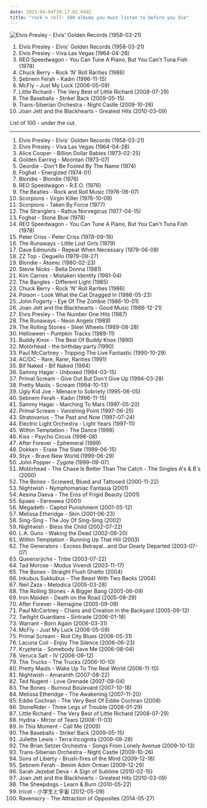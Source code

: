 ```yaml
---
date: 2021-04-04T10:17:02.049Z
title: "rock n roll: 100 albums you must listen to before you die"
---
```

![Elvis Presley - Elvis&#39; Golden Records (1958-03-21)](http://coverartarchive.org/release/600f025a-bca9-4645-92ea-d15c89044f57/7983311687-500.jpg "Elvis Presley - Elvis' Golden Records (1958-03-21)")
<ol class="albums">
<li data-cover="http://coverartarchive.org/release/600f025a-bca9-4645-92ea-d15c89044f57/7983311687-500.jpg" data-tags="rock n roll, rock" role="button">Elvis Presley - Elvis' Golden Records (1958-03-21)</li>
<li data-cover="http://coverartarchive.org/release/1697c288-fc02-4f69-adc0-a620ed877124/21286054887-500.jpg" data-tags="classic rock, rock n roll" role="button">Elvis Presley - Viva Las Vegas (1964-04-28)</li>
<li data-cover="http://coverartarchive.org/release/e09a65ef-48db-42bc-8b86-b02e8a26bca6/14927972078-500.jpg" data-tags="rock, rock n roll, 1970s, sound city records, sound city, largefish" role="button">REO Speedwagon - You Can Tune A Piano, But You Can't Tuna Fish (1978)</li>
<li data-cover="http://coverartarchive.org/release/677b08b3-93ba-43c1-aa67-390c1647fa04/8018278557-500.jpg" data-tags="60s, energetic, summer, literate, oldies, cheerful, irreverent, organic, confident, freewheeling, raucous, fun, 50s, rock n roll, road trip, playful, reunion, chuck, rollicking, celebratory, witty, joyous, humorous, rowdy, swaggering, tgif, boisterous, rambunctious, bravado, icmusick, rockaroundthebunker" role="button">Chuck Berry - Rock 'N' Roll Rarities (1986)</li>
<li data-cover="http://coverartarchive.org/release/d44ae919-ecca-4587-b460-97c2f1c9042d/10187158587-500.jpg" data-tags="rock, rock n roll, turkish rock, debut, benimmm, s ferah" role="button">Şebnem Ferah - Kadın (1996-11-15)</li>
<li data-cover="http://coverartarchive.org/release/261d9f29-1c1f-47c1-a631-6e213b74a084/28025741649-500.jpg" data-tags="rock, pop rock, mcfly" role="button">McFly - Just My Luck (2006-05-09)</li>
<li data-cover="http://coverartarchive.org/release/5c8ef638-05f2-4ddc-bc29-9bfafd347c8e/6976086799-500.jpg" data-tags="oldies, rnb, 50's, rock n roll, little richard, rockin party" role="button">Little Richard - The Very Best of Little Richard (2008-07-29)</li>
<li data-cover="http://coverartarchive.org/release/1ee17f89-66f8-3ce2-8b11-68e088f988bd/6791775045-500.jpg" data-tags="rock n roll" role="button">The Baseballs - Strike! Back (2009-05-15)</li>
<li data-cover="http://coverartarchive.org/release/bc54b301-80ca-442f-9d06-f9e1ddad0a67/27649916153-500.jpg" data-tags="progressive metal, rock n roll, symphonic metal, neoclassical metal, neo-classical metal, 2009 albums, neoclassic metal, neo-classic metal" role="button">Trans-Siberian Orchestra - Night Castle (2009-10-26)</li>
<li data-cover="https://via.placeholder.com/450" data-tags="compilation, rock n roll, greatest hits" role="button">Joan Jett and the Blackhearts - Greatest Hits (2010-03-09)</li>
</ol>
List of 100 - under the cut.
<!-- more -->

_________________

<ol class="albums">
<li data-cover="http://coverartarchive.org/release/600f025a-bca9-4645-92ea-d15c89044f57/7983311687-500.jpg" data-tags="rock n roll, rock" role="button">
Elvis Presley - Elvis' Golden Records (1958-03-21)
</li>
<li data-cover="http://coverartarchive.org/release/1697c288-fc02-4f69-adc0-a620ed877124/21286054887-500.jpg" data-tags="classic rock, rock n roll" role="button">
Elvis Presley - Viva Las Vegas (1964-04-28)
</li>
<li data-cover="https://via.placeholder.com/450" data-tags="hard rock, classic rock" role="button">
Alice Cooper - Billion Dollar Babies (1973-02-25)
</li>
<li data-cover="http://coverartarchive.org/release/b83007d0-41c5-4dfb-8697-acb627833241/11886415980-500.jpg" data-tags="classic rock, 70s, hard rock, golden earring" role="button">
Golden Earring - Moontan (1973-07)
</li>
<li data-cover="https://img.discogs.com/k-qbtTshCYx8OlndMQAWXAXnps4=/fit-in/572x566/filters:strip_icc():format(jpeg):mode_rgb():quality(90)/discogs-images/R-9030751-1473579860-7723.jpeg.jpg" data-tags="hard rock, top, glam rock, rock n roll, albums to listen to" role="button">
Geordie - Don't Be Fooled By The Name (1974)
</li>
<li data-cover="https://via.placeholder.com/450" data-tags="hard rock, rock n roll, musicalmessradio" role="button">
Foghat - Energized (1974-01)
</li>
<li data-cover="https://img.discogs.com/TTbl36u_Wg-E_n456nlMIIH-IZk=/fit-in/539x524/filters:strip_icc():format(jpeg):mode_rgb():quality(90)/discogs-images/R-5206907-1387464553-4020.jpeg.jpg" data-tags="new wave, female vocalists" role="button">
Blondie - Blondie (1976)
</li>
<li data-cover="http://coverartarchive.org/release/014f0775-9dd6-4c37-b361-79b9e7c7d4b5/4160598680-500.jpg" data-tags="classic rock, 70s, rock n roll, vietnam, speedwagon" role="button">
REO Speedwagon - R.E.O. (1976)
</li>
<li data-cover="https://via.placeholder.com/450" data-tags="classic rock, rock n roll" role="button">
The Beatles - Rock and Roll Music (1976-06-07)
</li>
<li data-cover="https://img.discogs.com/D40FISdgI3BG--38YCXytwk7NOg=/fit-in/600x604/filters:strip_icc():format(jpeg):mode_rgb():quality(90)/discogs-images/R-2625315-1390604615-3811.jpeg.jpg" data-tags="hard rock" role="button">
Scorpions - Virgin Killer (1976-10-09)
</li>
<li data-cover="http://coverartarchive.org/release/ab88edf0-7b79-443e-a5ac-b975d54b7a02/22807867217-500.jpg" data-tags="hard rock" role="button">
Scorpions - Taken By Force (1977)
</li>
<li data-cover="https://img.discogs.com/HaOHwRCnHNHC9PNCmx3ibWaOTg0=/fit-in/600x510/filters:strip_icc():format(jpeg):mode_rgb():quality(90)/discogs-images/R-11300249-1513723454-2350.jpeg.jpg" data-tags="punk" role="button">
The Stranglers - Rattus Norvegicus (1977-04-15)
</li>
<li data-cover="http://coverartarchive.org/release/33c972a4-232f-4c0e-8282-f7c9bae20b00/14997322716-500.jpg" data-tags="hard rock, blues rock, rock n roll, musicalmessradio" role="button">
Foghat - Stone Blue (1978)
</li>
<li data-cover="http://coverartarchive.org/release/e09a65ef-48db-42bc-8b86-b02e8a26bca6/14927972078-500.jpg" data-tags="rock, rock n roll, 1970s, sound city records, sound city, largefish" role="button">
REO Speedwagon - You Can Tune A Piano, But You Can't Tuna Fish (1978)
</li>
<li data-cover="http://coverartarchive.org/release/d8ebfc01-5126-454b-ab6b-cfb3cbf0018d/4535198958-500.jpg" data-tags="jazz, rock, rock n roll, kiss, crates of vinyl, david, scott, crass commercialism, moyer" role="button">
Peter Criss - Peter Criss (1978-09-18)
</li>
<li data-cover="http://coverartarchive.org/release/a07e07ac-8145-4690-af23-63eeaf170490/26473241724-500.jpg" data-tags="rock n roll" role="button">
The Runaways - Little Lost Girls (1979)
</li>
<li data-cover="http://coverartarchive.org/release/995606a7-3646-43a6-8e5b-0f662d0bffdb/27683792112-500.jpg" data-tags="rockabilly, rock, new wave, blues, energetic, summer, passionate, cheerful, freewheeling, raucous, fun, rock n roll, warm, roots rock, drinking, road trip, partying, library, pub rock, rebellious, rollicking, humorous, rowdy, swaggering, lively, guys night out, hanging out, bravado" role="button">
Dave Edmunds - Repeat When Necessary (1979-06-08)
</li>
<li data-cover="http://coverartarchive.org/release/0dffb4d4-65ad-3d78-a2ba-42af482f1535/28016827422-500.jpg" data-tags="blues rock, zz top" role="button">
ZZ Top - Deguello (1979-08-27)
</li>
<li data-cover="http://coverartarchive.org/release/b845b909-940a-46e6-9814-475c0727edf6/18584359174-500.jpg" data-tags="rock n roll, clem burke drums" role="button">
Blondie - Atomic (1980-02-23)
</li>
<li data-cover="https://img.discogs.com/Xe9PxeWYe7CwrSJWB2yfKCHTkzI=/fit-in/600x600/filters:strip_icc():format(jpeg):mode_rgb():quality(90)/discogs-images/R-9873693-1487752311-5108.jpeg.jpg" data-tags="fleetwood mac, classic rock, stevie nicks, rock, 80s, christine mcvie" role="button">
Stevie Nicks - Bella Donna (1981)
</li>
<li data-cover="http://coverartarchive.org/release/2e3ad57d-da42-489f-8032-8b4b2b63478b/24154851314-500.jpg" data-tags="80s" role="button">
Kim Carnes - Mistaken Identity (1981-04)
</li>
<li data-cover="http://coverartarchive.org/release/f959ed4c-4e26-4b0e-ad1f-54988e789afc/17950658616-500.jpg" data-tags="80s, pop" role="button">
The Bangles - Different Light (1985)
</li>
<li data-cover="http://coverartarchive.org/release/677b08b3-93ba-43c1-aa67-390c1647fa04/8018278557-500.jpg" data-tags="60s, energetic, summer, literate, oldies, cheerful, irreverent, organic, confident, freewheeling, raucous, fun, 50s, rock n roll, road trip, playful, reunion, chuck, rollicking, celebratory, witty, joyous, humorous, rowdy, swaggering, tgif, boisterous, rambunctious, bravado, icmusick, rockaroundthebunker" role="button">
Chuck Berry - Rock 'N' Roll Rarities (1986)
</li>
<li data-cover="https://img.discogs.com/usA5WKVSDws5YsiVjoglAu1X5tM=/fit-in/600x600/filters:strip_icc():format(jpeg):mode_rgb():quality(90)/discogs-images/R-1254838-1390848588-3538.jpeg.jpg" data-tags="hair metal, glam metal" role="button">
Poison - Look What the Cat Dragged In (1986-05-23)
</li>
<li data-cover="http://coverartarchive.org/release/4790e53a-9513-4ec1-bf65-cccd59f03a5a/15159064927-500.jpg" data-tags="rock, country, blues, rock n roll, swamp, killforpeace" role="button">
John Fogerty - Eye Of The Zombie (1986-10-01)
</li>
<li data-cover="http://coverartarchive.org/release/a718175a-d386-45b1-98fd-93ebd9c19f94/5802094500-500.jpg" data-tags="80s, rock n roll, 1980s, albums in my vinyl collection" role="button">
Joan Jett and the Blackhearts - Good Music (1986-12-21)
</li>
<li data-cover="http://coverartarchive.org/release/6067942f-9ead-4a3a-9d8f-c08a8eb8ec2d/16453627810-500.jpg" data-tags="elvis, oldies, rock 'n' roll, rock n roll, collected, the big three, e presley" role="button">
Elvis Presley - The Number One Hits (1987)
</li>
<li data-cover="http://coverartarchive.org/release/4bacc65d-3b4e-4199-9b38-c11fac31225c/12797368585-500.jpg" data-tags="rock n roll" role="button">
The Runaways - Neon Angels (1989)
</li>
<li data-cover="http://coverartarchive.org/release/6010bccd-d9a3-42ff-9283-9f9c997051b7/7848724755-500.jpg" data-tags="rock, 80s, classic rock" role="button">
The Rolling Stones - Steel Wheels (1989-08-28)
</li>
<li data-cover="http://coverartarchive.org/release/9d4751d3-fba5-4ac8-a484-55ac71945a6a/1282189058-500.jpg" data-tags="rock n roll, power metal" role="button">
Helloween - Pumpkin Tracks (1989-11)
</li>
<li data-cover="https://img.discogs.com/5lkWEUEaDUeLTGsUn3Kj-0nRxLE=/fit-in/600x598/filters:strip_icc():format(jpeg):mode_rgb():quality(90)/discogs-images/R-5954062-1407264262-4074.jpeg.jpg" data-tags="rockabilly, rock n roll" role="button">
Buddy Knox - The Best Of Buddy Knox (1990)
</li>
<li data-cover="http://coverartarchive.org/release/345ea0f6-de48-30b3-b00e-06814371627b/27453419175-500.jpg" data-tags="classic rock, heavy metal, rock, hard rock, rock n roll" role="button">
Motörhead - the birthday party (1990)
</li>
<li data-cover="http://coverartarchive.org/release/7cb504af-43bd-4316-9b66-cba81899e5bb/1887783064-500.jpg" data-tags="classic rock, pop, rock, british, singer-songwriter, pop rock, soft rock, adult contemporary, 90s, live, rock n roll, stonedbeat, lite rock, beatles cover song" role="button">
Paul McCartney - Tripping The Live Fantastic (1990-10-29)
</li>
<li data-cover="http://coverartarchive.org/release/e85525a1-dd0e-4052-8319-d0f275c9128f/1613387797-500.jpg" data-tags="classic rock, rock n roll, acdc" role="button">
AC/DC - Rare, Rarer, Rarities (1991)
</li>
<li data-cover="http://coverartarchive.org/release/680a55d7-6e42-4752-aab5-e1156cd49e7c/17603264825-500.jpg" data-tags="90s, rock n roll, bif naked" role="button">
Bif Naked - Bif Naked (1994)
</li>
<li data-cover="http://coverartarchive.org/release/97bca99c-3a3b-407c-ab9e-1d80d5ec0eb6/23075323111-500.jpg" data-tags="hard rock, rock n roll, sammy hagar" role="button">
Sammy Hagar - Unboxed (1994-03-15)
</li>
<li data-cover="http://coverartarchive.org/release/59955e78-0574-3415-8d23-c746a3503cd8/23760080924-500.jpg" data-tags="rock, 90s" role="button">
Primal Scream - Give Out But Don't Give Up (1994-03-28)
</li>
<li data-cover="https://img.discogs.com/OW3uP1UX5OIZwbYPj4JH-HSc2EQ=/fit-in/600x562/filters:strip_icc():format(jpeg):mode_rgb():quality(90)/discogs-images/R-7819359-1579647675-6058.jpeg.jpg" data-tags="heavy metal, hard rock, rock n roll, hardrock, aor melodios rock og metal og noe progressivt, nysgerrig" role="button">
Pretty Maids - Scream (1994-10-13)
</li>
<li data-cover="http://coverartarchive.org/release/74635d40-1cef-405d-af5e-515bd81c8987/24471768215-500.jpg" data-tags="heavy metal, rock, alternative, alternative rock, hard rock, rock n roll, 90's, whisky swamp and cigar smoke, garth richardson, dr b tags" role="button">
Ugly Kid Joe - Menace to Sobriety (1995-06-05)
</li>
<li data-cover="http://coverartarchive.org/release/d44ae919-ecca-4587-b460-97c2f1c9042d/10187158587-500.jpg" data-tags="rock, rock n roll, turkish rock, debut, benimmm, s ferah" role="button">
Şebnem Ferah - Kadın (1996-11-15)
</li>
<li data-cover="http://coverartarchive.org/release/522fb59e-c44d-453c-aacd-5e17637133f8/7014066028-500.jpg" data-tags="classic rock, heavy metal, rock, hard rock, album rock, arena rock, rock n roll, all about sammy" role="button">
Sammy Hagar - Marching To Mars (1997-05-20)
</li>
<li data-cover="http://coverartarchive.org/release/300da8a4-ae20-4c2e-9043-d2e467089e2f/27400793904-500.jpg" data-tags="electronic, alternative, 90s" role="button">
Primal Scream - Vanishing Point (1997-06-25)
</li>
<li data-cover="http://coverartarchive.org/release/a19ba24b-b93e-45a3-bc14-fc8288e1c449/2660149435-500.jpg" data-tags="rock n roll, symphonic metal, power metal, melodic metal, fantasy, lord of the rings, tolkien, lotr, middle-earth, stratovarius" role="button">
Stratovarius - The Past and Now (1997-07-24)
</li>
<li data-cover="https://via.placeholder.com/450" data-tags="classic rock, rock n roll" role="button">
Electric Light Orchestra - Light Years (1997-11)
</li>
<li data-cover="https://img.discogs.com/P5qhwKGVpnKQVtKgJZKzxHzBIUE=/fit-in/600x598/filters:strip_icc():format(jpeg):mode_rgb():quality(90)/discogs-images/R-7753234-1448067141-3556.jpeg.jpg" data-tags="gothic metal" role="button">
Within Temptation - The Dance (1998)
</li>
<li data-cover="https://via.placeholder.com/450" data-tags="hard rock" role="button">
Kiss - Psycho Circus (1998-08)
</li>
<li data-cover="http://coverartarchive.org/release/0272a72f-32ea-4622-bf4a-2c5a265e23cb/9407354496-500.jpg" data-tags="gothic metal, rock n roll" role="button">
After Forever - Ephemeral (1999)
</li>
<li data-cover="https://img.discogs.com/xRmTY7ltIw-zzySqPzUYYQ9p9Ko=/fit-in/600x589/filters:strip_icc():format(jpeg):mode_rgb():quality(90)/discogs-images/R-3747941-1470310082-2333.jpeg.jpg" data-tags="heavy metal, rock n roll, dokken, pop metal, general heavy metal, coal and steel and slate" role="button">
Dokken - Erase The Slate (1999-06-15)
</li>
<li data-cover="http://coverartarchive.org/release/518a2cc8-9ed9-42cc-98c4-938216a8bf67/15337814592-500.jpg" data-tags="rock, hard rock, progressive rock, album rock, arena rock, 90s, aor, prog-rock, rock n roll, favorite, melodic rock, 1990s, y2k prog, pomp rock" role="button">
Styx - Brave New World (1999-06-29)
</li>
<li data-cover="https://img.discogs.com/GxUTJjSeiCFrZcskK9vARbdGZMk=/fit-in/600x449/filters:strip_icc():format(jpeg):mode_rgb():quality(90)/discogs-images/R-2677124-1477554156-8175.jpeg.jpg" data-tags="alternative rock, 90s, rhythm and blues, rock n roll" role="button">
John Popper - Zygote (1999-09-07)
</li>
<li data-cover="http://coverartarchive.org/release/2f646c19-c652-4d16-a23b-3c5466095275/15347963130-500.jpg" data-tags="classic rock, metal, rock, punk, psychedelic, garage rock, gothic metal, rock 'n' roll, rock n roll, motörhead, proto punk, rock-protopunk, mendigao thrash, sylver, motorhead is not heavy metal, mendigao rock, metal bom, mm22" role="button">
Motörhead - The Chase Is Better Than The Catch - The Singles A's & B's (2000)
</li>
<li data-cover="http://coverartarchive.org/release/d0ccaa77-2359-4deb-af33-414f054b3819/20154362542-500.jpg" data-tags="rock n roll" role="button">
The Bones - Screwed, Blued and Tattooed (2000-11-22)
</li>
<li data-cover="http://coverartarchive.org/release/dfa3a6c6-8ba2-42ab-9f75-3d85c64ee5ca/16333527915-500.jpg" data-tags="metal, rock n roll, anouska-artin, nouska" role="button">
Nightwish - Nymphomaniac Fantasia (2001)
</li>
<li data-cover="http://coverartarchive.org/release/5135f56b-1235-4189-94cb-cdcddb13884d/928125063-500.jpg" data-tags="female fronted metal, gothic, atmospheric, gothic metal, rock n roll, symphonic metal, transym, a daeva" role="button">
Aesma Daeva - The Eros of Frigid Beauty (2001)
</li>
<li data-cover="https://via.placeholder.com/450" data-tags="rockabilly, rock, new wave, romantic, rock n roll, bravo, bravogroup, viktorvitaly, vitalytsvetkov" role="button">
Браво - Евгеника (2001)
</li>
<li data-cover="https://img.discogs.com/eQtQKSd8BeqFC-ghAo803mOpMg4=/fit-in/600x937/filters:strip_icc():format(jpeg):mode_rgb():quality(90)/discogs-images/R-5538274-1563207145-8441.jpeg.jpg" data-tags="thrash metal, rock n roll" role="button">
Megadeth - Capitol Punishment (2001-05-12)
</li>
<li data-cover="https://img.discogs.com/Sj-uyAVtVeDlQ9gfZCDplMairXA=/fit-in/300x297/filters:strip_icc():format(jpeg):mode_rgb():quality(90)/discogs-images/R-370685-1104740606.jpg.jpg" data-tags="pop, rock, folk, singer-songwriter, pop rock, acoustic, american, folk rock, female vocalist, rock n roll, 00s, female artists, favorite, melissa, m etheridge" role="button">
Melissa Etheridge - Skin (2001-06-23)
</li>
<li data-cover="https://via.placeholder.com/450" data-tags="electronica, indie, indie pop, dream pop, rock n roll, where is my bong, she sings so sweetly, tugs at me heart strings" role="button">
Sing-Sing - The Joy Of Sing-Sing (2002)
</li>
<li data-cover="http://coverartarchive.org/release/e80c5fef-6cd7-419b-9c2e-12c121400b89/25277398803-500.jpg" data-tags="symphonic metal, gothic metal" role="button">
Nightwish - Bless the Child (2002-07-22)
</li>
<li data-cover="http://coverartarchive.org/release/6153845c-631e-41f4-ae4f-826ce4b967bd/26645930182-500.jpg" data-tags="rock, rock n roll" role="button">
L.A. Guns - Waking the Dead (2002-08-20)
</li>
<li data-cover="http://coverartarchive.org/release/ac6996dc-c9e2-48e6-98e3-5c3826d2ee4d/8770433514-500.jpg" data-tags="symphonic metal, gothic metal, female vocalists" role="button">
Within Temptation - Running Up That Hill (2003)
</li>
<li data-cover="https://via.placeholder.com/450" data-tags="punk, rock n roll, on vinyl, colored vinyl" role="button">
The Generators - Excess Betrayal...and Our Dearly Departed (2003-07-07)
</li>
<li data-cover="https://via.placeholder.com/450" data-tags="progressive metal" role="button">
Queensrÿche - Tribe (2003-07-22)
</li>
<li data-cover="https://img.discogs.com/DZZCjz26om1DuJsptkcpediuCCg=/fit-in/600x337/filters:strip_icc():format(jpeg):mode_rgb():quality(90)/discogs-images/R-10254058-1494173373-6972.jpeg.jpg" data-tags="heavy metal, rock n roll, power metal" role="button">
Tad Morose - Modus Vivendi (2003-11-17)
</li>
<li data-cover="http://coverartarchive.org/release/cf540ab3-e4e9-4db7-8b60-c7af956bdaf4/5882086161-500.jpg" data-tags="punk rock, rock n roll" role="button">
The Bones - Straight Flush Ghetto (2004)
</li>
<li data-cover="http://coverartarchive.org/release/ff6c68db-2bfe-4f8b-98b1-b288cb8b240b/26504892289-500.jpg" data-tags="rock, female vocalists, atmospheric, pagan, rock n roll, gothic rock, celtic, mystic" role="button">
Inkubus Sukkubus - The Beast With Two Backs (2004)
</li>
<li data-cover="http://coverartarchive.org/release/9c22f721-b5a9-4926-a09d-4dc015523a1d/22584846313-500.jpg" data-tags="instrumental, rock n roll, 00s, melodic metal, shut up and play the guitar, investig, n zaza" role="button">
Neil Zaza - Melodica (2005-03-28)
</li>
<li data-cover="https://img.discogs.com/k-o5sSl2CWfkoKOySGdNMJSNf_E=/fit-in/600x859/filters:strip_icc():format(jpeg):mode_rgb():quality(90)/discogs-images/R-10670506-1503162033-3953.jpeg.jpg" data-tags="rock, classic rock" role="button">
The Rolling Stones - A Bigger Bang (2005-06-09)
</li>
<li data-cover="https://img.discogs.com/Eqkgg2bf05VzfO8QewZ0xJGwY9M=/fit-in/400x398/filters:strip_icc():format(jpeg):mode_rgb():quality(90)/discogs-images/R-2765855-1300047081.jpeg.jpg" data-tags="heavy metal" role="button">
Iron Maiden - Death on the Road (2005-08-29)
</li>
<li data-cover="http://coverartarchive.org/release/463cd1ce-10d0-47d2-8fec-50cada1950fd/22013543456-500.jpg" data-tags="symphonic metal, gothic metal, female fronted metal" role="button">
After Forever - Remagine (2005-09-09)
</li>
<li data-cover="https://img.discogs.com/YulqXJQdIY8TmmC92pi35gi74AA=/fit-in/600x537/filters:strip_icc():format(jpeg):mode_rgb():quality(90)/discogs-images/R-4813901-1376337677-6696.jpeg.jpg" data-tags="classic rock, rock, 00s" role="button">
Paul McCartney - Chaos and Creation in the Backyard (2005-09-12)
</li>
<li data-cover="https://img.discogs.com/pO5a6WDWkapN5r5QQG6rhQypq0U=/fit-in/400x400/filters:strip_icc():format(jpeg):mode_rgb():quality(90)/discogs-images/R-6666062-1424189795-6684.jpeg.jpg" data-tags="rock n roll, power metal" role="button">
Twilight Guardians - Sintrade (2006-01-18)
</li>
<li data-cover="http://coverartarchive.org/release/5c3bac6a-e4d6-41eb-8784-4b003bf309cd/22081528581-500.jpg" data-tags="heavy metal, rock, 80s, hard rock, glam rock, rock n roll" role="button">
Warrant - Born Again (2006-03-31)
</li>
<li data-cover="http://coverartarchive.org/release/261d9f29-1c1f-47c1-a631-6e213b74a084/28025741649-500.jpg" data-tags="rock, pop rock, mcfly" role="button">
McFly - Just My Luck (2006-05-09)
</li>
<li data-cover="https://img.discogs.com/gpxmCvbMTCBf_A62dUGyuk8lnQ8=/fit-in/600x596/filters:strip_icc():format(jpeg):mode_rgb():quality(90)/discogs-images/R-709401-1380547578-9100.jpeg.jpg" data-tags="rock" role="button">
Primal Scream - Riot City Blues (2006-05-31)
</li>
<li data-cover="http://coverartarchive.org/release/b558a32e-cf40-4747-8cc1-a1b9a470d4cb/16158486482-500.jpg" data-tags="metal, rock n roll, lacuna coil" role="button">
Lacuna Coil - Enjoy The Silence (2006-06-23)
</li>
<li data-cover="https://img.discogs.com/n281nwPYK1ZLQVcG5CGBfrDOTZ0=/fit-in/600x465/filters:strip_icc():format(jpeg):mode_rgb():quality(90)/discogs-images/R-1050498-1212221475.jpeg.jpg" data-tags="female fronted metal, progressive metal, rock n roll, symphonic metal, power metal, inspiring, krypteria, transym, jlunare" role="button">
Krypteria - Somebody Save Me (2006-08-04)
</li>
<li data-cover="http://coverartarchive.org/release/72e498ef-d43b-461d-a7d0-403aedbb521b/20651038768-500.jpg" data-tags="rock n roll" role="button">
Veruca Salt - IV (2006-09-12)
</li>
<li data-cover="http://coverartarchive.org/release/c94bdfa5-6675-4020-b6d1-697582565f8a/21022236533-500.jpg" data-tags="female vocalists, electro pop, my love, rock n roll, riot grrrl" role="button">
The Trucks - The Trucks (2006-10-10)
</li>
<li data-cover="http://coverartarchive.org/release/ad3a89e4-7977-41db-8282-bc5d882c419d/15957224521-500.jpg" data-tags="heavy metal, hard rock, rock n roll" role="button">
Pretty Maids - Wake Up To The Real World (2006-11-10)
</li>
<li data-cover="http://coverartarchive.org/release/519bddd3-fcbf-4457-bc11-b1de0f54d96b/5920555055-500.jpg" data-tags="symphonic metal" role="button">
Nightwish - Amaranth (2007-08-22)
</li>
<li data-cover="https://via.placeholder.com/450" data-tags="hard rock, rock n roll" role="button">
Ted Nugent - Love Grenade (2007-09-04)
</li>
<li data-cover="https://img.discogs.com/nd1Cc7FsimtpOArUZlg1hr0OhPA=/fit-in/455x455/filters:strip_icc():format(jpeg):mode_rgb():quality(90)/discogs-images/R-2667010-1295718983.jpeg.jpg" data-tags="punk rock, rock n roll" role="button">
The Bones - Burnout Boulevard (2007-10-18)
</li>
<li data-cover="https://img.discogs.com/TKWIFOsJ8MJpHQi5aUrNwfHQEj4=/fit-in/600x504/filters:strip_icc():format(jpeg):mode_rgb():quality(90)/discogs-images/R-2736528-1539780877-1452.jpeg.jpg" data-tags="rock, rock n roll" role="button">
Melissa Etheridge - The Awakening (2007-11-20)
</li>
<li data-cover="http://coverartarchive.org/release/2a67d020-70d9-48e2-89be-4a5e72fc6241/5115317077-500.jpg" data-tags="rock, oldies, rock n roll, e cochran" role="button">
Eddie Cochran - The Very Best Of Eddie Cochran (2008)
</li>
<li data-cover="https://img.discogs.com/e1uzQZKk6KCgsTPP6iSNPZmKsLI=/fit-in/600x590/filters:strip_icc():format(jpeg):mode_rgb():quality(90)/discogs-images/R-3072696-1486433007-8640.jpeg.jpg" data-tags="rock, blues rock, rock n roll" role="button">
StoneRider - Three Legs of Trouble (2008-01-29)
</li>
<li data-cover="http://coverartarchive.org/release/5c8ef638-05f2-4ddc-bc29-9bfafd347c8e/6976086799-500.jpg" data-tags="oldies, rnb, 50's, rock n roll, little richard, rockin party" role="button">
Little Richard - The Very Best of Little Richard (2008-07-29)
</li>
<li data-cover="http://coverartarchive.org/release/bdb3fde7-4181-49c2-9707-89a70f740fc6/7234977323-500.jpg" data-tags="female fronted metal, metal, rock n roll, symphonic metal, melodic power metal" role="button">
Hydria - Mirror of Tears (2008-11-03)
</li>
<li data-cover="http://coverartarchive.org/release/4268e9d4-adc0-4b80-84a2-eb70a145f543/8182896442-500.jpg" data-tags="heavy metal, alternative rock, hard rock, cover, alternative metal, rock n roll" role="button">
In This Moment - Call Me (2009)
</li>
<li data-cover="http://coverartarchive.org/release/1ee17f89-66f8-3ce2-8b11-68e088f988bd/6791775045-500.jpg" data-tags="rock n roll" role="button">
The Baseballs - Strike! Back (2009-05-15)
</li>
<li data-cover="http://coverartarchive.org/release/99035a3b-23b0-4f70-9e49-b021ca959ff0/22689414184-500.jpg" data-tags="rock, indie rock, hard rock, rock n roll, female singers, rock star, juli, juliette lewis, czalbums" role="button">
Juliette Lewis - Terra Incognita (2009-08-28)
</li>
<li data-cover="https://via.placeholder.com/450" data-tags="big band, rock n roll" role="button">
The Brian Setzer Orchestra - Songs From Lonely Avenue (2009-10-13)
</li>
<li data-cover="http://coverartarchive.org/release/bc54b301-80ca-442f-9d06-f9e1ddad0a67/27649916153-500.jpg" data-tags="progressive metal, rock n roll, symphonic metal, neoclassical metal, neo-classical metal, 2009 albums, neoclassic metal, neo-classic metal" role="button">
Trans-Siberian Orchestra - Night Castle (2009-10-26)
</li>
<li data-cover="https://img.discogs.com/ECgdk34KnUYQJdvL9lUuoKZaRZ8=/fit-in/372x380/filters:strip_icc():format(jpeg):mode_rgb():quality(90)/discogs-images/R-3438527-1330391244.jpeg.jpg" data-tags="heavy metal, rock n roll, power metal" role="button">
Sons of Liberty - Brush-fires of the Mind (2009-12-18)
</li>
<li data-cover="http://coverartarchive.org/release/1d14bee4-6470-4009-b05b-6ae80f646048/5501714799-500.jpg" data-tags="rock, rock n roll, guzel, alo orman 177, orman haftasi, orman ferah, s ferah" role="button">
Şebnem Ferah - Benim Adım Orman (2009-12-29)
</li>
<li data-cover="https://via.placeholder.com/450" data-tags="metal, rock n roll" role="button">
Sarah Jezebel Deva - A Sign of Sublime (2010-02-15)
</li>
<li data-cover="https://via.placeholder.com/450" data-tags="compilation, rock n roll, greatest hits" role="button">
Joan Jett and the Blackhearts - Greatest Hits (2010-03-09)
</li>
<li data-cover="http://coverartarchive.org/release/86910e75-022e-466e-bdaf-1d99ac1ec918/15824613772-500.jpg" data-tags="classic rock, alternative rock, hard rock, blues, blues rock, rock and roll, rock n roll, retro rock, retro hard rock" role="button">
The Sheepdogs - Learn & Burn (2010-05-22)
</li>
<li data-cover="http://coverartarchive.org/release/07aa3490-e07b-4ae5-a8c1-558eb9596a9a/8536489711-500.jpg" data-tags="instrumental, experimental, rock n roll" role="button">
tricot - 小学生と宇宙 (2012-05-09)
</li>
<li data-cover="http://coverartarchive.org/release/dc494dd1-2584-4975-bd35-b49a1c6b0a02/7375534576-500.jpg" data-tags="female fronted metal, metal, electronic, female vocalists, alternative metal, gothic metal, rock n roll, post-nerdcore" role="button">
Ravenscry - The Attraction of Opposites (2014-05-27)
</li>
</ol>